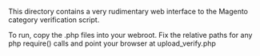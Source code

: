 
This directory contains a very rudimentary web interface to the
Magento category verification script.

To run, copy the .php files into your webroot.  Fix the relative paths for any
php require() calls and point your browser at upload_verify.php

